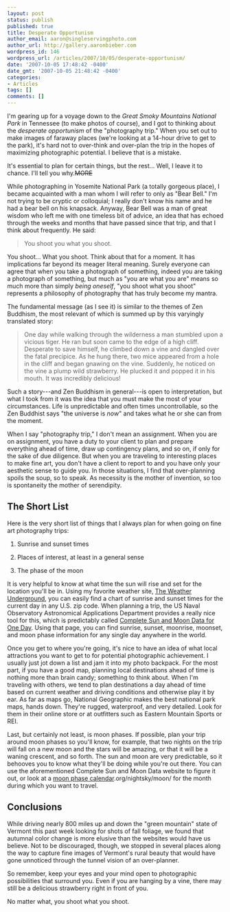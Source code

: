 ```yaml
---
layout: post
status: publish
published: true
title: Desperate Opportunism
author_email: aaron@singleservingphoto.com
author_url: http://gallery.aaronbieber.com
wordpress_id: 146
wordpress_url: /articles/2007/10/05/desperate-opportunism/
date: '2007-10-05 17:48:42 -0400'
date_gmt: '2007-10-05 21:48:42 -0400'
categories:
- Articles
tags: []
comments: []
---
```


I'm gearing up for a voyage down to the _Great Smoky Mountains National Park_ in
Tennessee (to make photos of course), and I got to thinking about the _desperate
opportunism_ of the "photography trip." When you set out to make images of
faraway places (we're looking at a 14-hour drive to get to the park), it's hard
not to over-think and over-plan the trip in the hopes of maximizing photographic
potential. I believe that is a mistake.

It's essential to plan for certain things, but the rest... Well, I leave it to
chance. I'll tell you why.~~MORE~~

While photographing in Yosemite National Park (a totally gorgeous place), I
became acquainted with a man whom I will refer to only as "Bear Bell." I'm not
trying to be cryptic or colloquial; I really don't know his name and he had a
bear bell on his knapsack. Anyway, Bear Bell was a man of great wisdom who left
me with one timeless bit of advice, an idea that has echoed through the weeks
and months that have passed since that trip, and that I think about
frequently. He said:

> You shoot you what you shoot.

You shoot... What you shoot. Think about that for a moment. It has implications
far beyond its meager literal meaning. Surely everyone can agree that when you
take a photograph of something, indeed you are taking a photograph of something,
but much as "you are what you are" means so much more than simply _being
oneself_, "you shoot what you shoot" represents a philosophy of photography that
has truly become my mantra.

The fundamental message (as I see it) is similar to the themes of Zen Buddhism,
the most relevant of which is summed up by this varyingly translated story:

> One day while walking through the wilderness a man stumbled upon a vicious
> tiger. He ran but soon came to the edge of a high cliff.  Desperate to save
> himself, he climbed down a vine and dangled over the fatal precipice. As he
> hung there, two mice appeared from a hole in the cliff and began gnawing on
> the vine. Suddenly, he noticed on the vine a plump wild strawberry. He plucked
> it and popped it in his mouth. It was incredibly delicious!

Such a story---and Zen Buddhism in general---is open to interpretation, but what
I took from it was the idea that you must make the most of your
circumstances. Life is unpredictable and often times uncontrollable, so the Zen
Buddhist says "the universe is _now_" and takes what he or she can from the
moment.

When I say "photography trip," I don't mean an assignment. When you are on
assignment, you have a duty to your client to plan and prepare everything ahead
of time, draw up contingency plans, and so on, if only for the sake of due
diligence. But when you are traveling to interesting places to make fine art,
you don't have a client to report to and you have only your aesthetic sense to
guide you. In those situations, I find that over-planning spoils the soup, so to
speak. As necessity is the mother of invention, so too is spontaneity the mother
of serendipity.

## The Short List

Here is the very short list of things that I always plan for when going on fine
art photography trips:

1. Sunrise and sunset times

2. Places of interest, at least in a general sense

3. The phase of the moon

It is very helpful to know at what time the sun will rise and set for the
location you'll be in. Using my favorite weather
site, [The Weather Underground][wunderground], you can easily find a chart of
sunrise and sunset times for the current day in any U.S. zip code. When planning
a trip, the US Naval Observatory Astronomical Applications Department provides a
really nice tool for this, which is predictably
called [Complete Sun and Moon Data for One Day][sunmoon]. Using that page, you
can find sunrise, sunset, moonrise, moonset, and moon phase information for any
single day anywhere in the world.

[wunderground]: http://www.weatherunderground.com
[sunmoon]: http://aa.usno.navy.mil/data/docs/RS_OneDay.php 

Once you get to where you're going, it's nice to have an idea of what local
attractions you want to get to for potential photographic achievement. I usually
just jot down a list and jam it into my photo backpack. For the most part, if
you have a good map, planning local destinations ahead of time is nothing more
than brain candy; something to think about. When I'm traveling with others, we
tend to plan destinations a day ahead of time based on current weather and
driving conditions and otherwise play it by ear. As far as maps go, National
Geographic makes the best national park maps, hands down. They're rugged,
waterproof, and very detailed. Look for them in their online store or at
outfitters such as Eastern Mountain Sports or REI.

Last, but certainly not least, is moon phases. If possible, plan your trip
around moon phases so you'll know, for example, that two nights on the trip will
fall on a new moon and the stars will be amazing, or that it will be a waning
crescent, and so forth. The sun and moon are very predictable, so it behooves
you to know what they'll be doing while you're out there. You can use the
aforementioned Complete Sun and Moon Data website to figure it out, or look at
a [moon phase calendar](http://stardate).org/nightsky/moon/ for the month during
which you want to travel.

## Conclusions

While driving nearly 800 miles up and down the "green mountain" state of Vermont
this past week looking for shots of fall foliage, we found that autumnal color
change is more elusive than the websites would have us believe. Not to be
discouraged, though, we stopped in several places along the way to capture fine
images of Vermont's rural beauty that would have gone unnoticed through the
tunnel vision of an over-planner.

So remember, keep your eyes and your mind open to photographic possibilities
that surround you. Even if you are hanging by a vine, there may still be a
delicious strawberry right in front of you.

No matter what, you shoot what you shoot.
